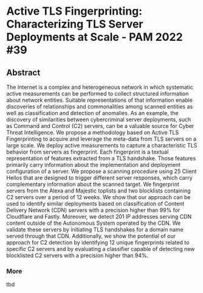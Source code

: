 # Active TLS Fingerprinting: Characterizing TLS Server Deployments at Scale - PAM 2022 #39

## Abstract
The Internet is a complex and heterogeneous network in which systematic active measurements can be performed to collect structured information about network entities. 
Suitable representations of that information enable discoveries of relationships and commonalities among scanned entities as well as classification and detection of anomalies. 
As an example, the discovery of similarities between cybercriminal server deployments, such as Command and Control (C2) servers, can be a valuable source for Cyber Threat Intelligence. 
We propose a methodology based on Active TLS Fingerprinting to acquire and leverage the meta-data from TLS servers on a large scale. 
We deploy active measurements to capture a characteristic TLS behavior from servers as fingerprint. 
Each fingerprint is a textual representation of features extracted from a TLS handshake. 
Those features primarily carry information about the implementation and deployment configuration of a server. 
We propose a scanning procedure using 25 Client Hellos that are designed to trigger different server responses, which carry complementary information about the scanned target. 
We fingerprint servers from the Alexa and Majestic toplists and two blocklists containing C2 servers over a period of 12 weeks. 
We show that our approach can be used to identify similar deployments based on classification of Content Delivery Network (CDN) servers with a precision higher than 99% for Cloudflare and Fastly. 
Moreover, we detect 201 IP addresses serving CDN content outside of the Autonomous System operated by the CDN. 
We validate these servers by initiating TLS handshakes for a domain name served through that CDN. 
Additionally, we show the potential of our approach for C2 detection by identifying 12 unique fingerprints related to specific C2 servers and by evaluating a classifier capable of detecting new blocklisted C2 servers with a precision higher than 94%.

### More
tbd
